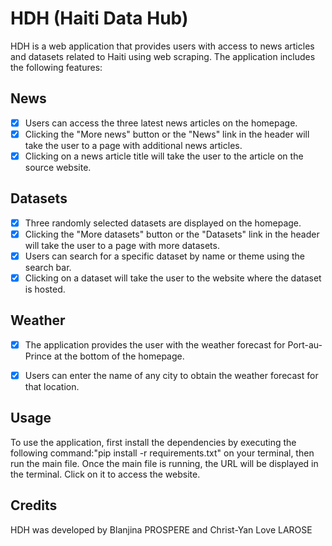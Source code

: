# HDH (Haiti Data Hub)
HDH is a web application that provides users with access to news articles and datasets related to Haiti using web scraping. The application includes the following features:

## News
- [x] Users can access the three latest news articles on the homepage.
- [x] Clicking the "More news" button or the "News" link in the header will take the user to a page with additional news articles.
- [x] Clicking on a news article title will take the user to the article on the source website.
## Datasets
- [x] Three randomly selected datasets are displayed on the homepage.
- [x] Clicking the "More datasets" button or the "Datasets" link in the header will take the user to a page with more datasets.
- [x] Users can search for a specific dataset by name or theme using the search bar.
- [x] Clicking on a dataset will take the user to the website where the dataset is hosted.
## Weather
- [x] The application provides the user with the weather forecast for Port-au-Prince at the bottom of the homepage.
- [x] Users can enter the name of any city to obtain the weather forecast for that location.


## Usage
To use the application, first install the dependencies by executing the following command:"pip install -r requirements.txt" on your terminal, then run the main file. Once the main file is running, the URL will be displayed in the terminal. Click on it to access the website.


## Credits
HDH was developed by Blanjina PROSPERE and Christ-Yan Love LAROSE






